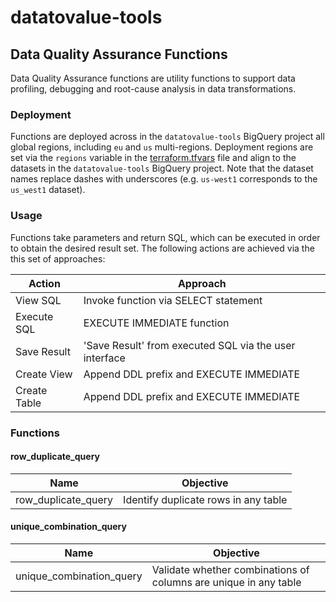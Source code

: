 # datatovalue-tools

## Data Quality Assurance Functions
Data Quality Assurance functions are utility functions to support data profiling, debugging and root-cause analysis in data transformations.

### Deployment

Functions are deployed across in the `datatovalue-tools` BigQuery project all global regions, including `eu` and `us` multi-regions. Deployment regions are set via the `regions` variable in the [terraform.tfvars](https://github.com/datatovalue/datatovalue-tools/blob/main/terraform/terraform.tfvars) file and align to the datasets in the `datatovalue-tools` BigQuery project. Note that the dataset names replace dashes with underscores (e.g. `us-west1` corresponds to the `us_west1` dataset).

### Usage
Functions take parameters and return SQL, which can be executed in order to obtain the desired result set. The following actions are achieved via the this set of approaches:

Action | Approach
--- | ---
View SQL | Invoke function via SELECT statement
Execute SQL | EXECUTE IMMEDIATE function
Save Result | 'Save Result' from executed SQL via the user interface
Create View | Append DDL prefix and EXECUTE IMMEDIATE
Create Table | Append DDL prefix and EXECUTE IMMEDIATE

### Functions
#### row_duplicate_query

Name | Objective
--- | ---
row_duplicate_query | Identify duplicate rows in any table

#### unique_combination_query

Name | Objective
--- | ---
unique_combination_query | Validate whether combinations of columns are unique in any table


